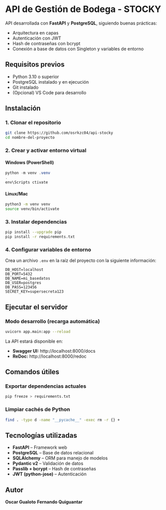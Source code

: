 # API de Gestión de Bodega - STOCKY

API desarrollada con **FastAPI** y **PostgreSQL**, siguiendo buenas prácticas:
- Arquitectura en capas
- Autenticación con JWT
- Hash de contraseñas con bcrypt
- Conexión a base de datos con Singleton y variables de entorno

## Requisitos previos

- Python 3.10 o superior
- PostgreSQL instalado y en ejecución
- Git instalado
- (Opcional) VS Code para desarrollo

## Instalación

### 1. Clonar el repositorio

```bash
git clone https://github.com/osrkzc04/api-stocky
cd nombre-del-proyecto
```

### 2. Crear y activar entorno virtual

#### Windows (PowerShell)
```powershell
python -m venv .venv
.
env\Scripts ctivate
```

#### Linux/Mac
```bash
python3 -m venv venv
source venv/bin/activate
```

### 3. Instalar dependencias

```bash
pip install --upgrade pip
pip install -r requirements.txt
```

### 4. Configurar variables de entorno

Crea un archivo `.env` en la raíz del proyecto con la siguiente información:

```env
DB_HOST=localhost
DB_PORT=5432
DB_NAME=mi_basedatos
DB_USER=postgres
DB_PASS=123456
SECRET_KEY=supersecreta123
```

## Ejecutar el servidor

### Modo desarrollo (recarga automática)

```bash
uvicorn app.main:app --reload
```

La API estará disponible en:
- **Swagger UI:** http://localhost:8000/docs
- **ReDoc:** http://localhost:8000/redoc

## Comandos útiles

### Exportar dependencias actuales
```bash
pip freeze > requirements.txt
```

### Limpiar cachés de Python
```bash
find . -type d -name "__pycache__" -exec rm -r {} +
```

## Tecnologías utilizadas

- **FastAPI** – Framework web
- **PostgreSQL** – Base de datos relacional
- **SQLAlchemy** – ORM para manejo de modelos
- **Pydantic v2** – Validación de datos
- **Passlib + bcrypt** – Hash de contraseñas
- **JWT (python-jose)** – Autenticación

## Autor

**Oscar Gualoto**
**Fernando Quiguantar**
